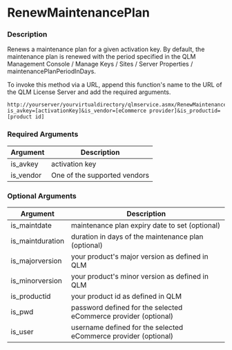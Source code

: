# RenewMaintenancePlan

### Description

Renews a maintenance plan for a given activation key. By default, the maintenance plan is renewed with the period specified in the QLM Management Console / Manage Keys / Sites / Server Properties / maintenancePlanPeriodInDays.

To invoke this method via a URL, append this function's name to the URL of the QLM License Server and add the required arguments.

```http
http://yourserver/yourvirtualdirectory/qlmservice.asmx/RenewMaintenancePlan?is_avkey=[activationKey]&is_vendor=[eCommerce provider]&is_productid=[product id]
```

### Required Arguments

| Argument   | Description                  |
| ---------- | ---------------------------- |
| is\_avkey  | activation key               |
| is\_vendor | One of the supported vendors |

### Optional Arguments

| Argument          | Description                                                     |
| ----------------- | --------------------------------------------------------------- |
| is\_maintdate     | maintenance plan expiry date to set (optional)                  |
| is\_maintduration | duration in days of the maintenance plan (optional)             |
| is\_majorversion  | your product's major version as defined in QLM                  |
| is\_minorversion  | your product's minor version as defined in QLM                  |
| is\_productid     | your product id as defined in QLM                               |
| is\_pwd           | password defined for the selected eCommerce provider (optional) |
| is\_user          | username defined for the selected eCommerce provider (optional) |
